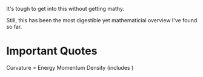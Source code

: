 It's tough to get into this without getting mathy.

Still, this has been the most digestible yet mathematicial overview I've found so far.

# Important Quotes

Curvature = Energy Momentum Density (includes )